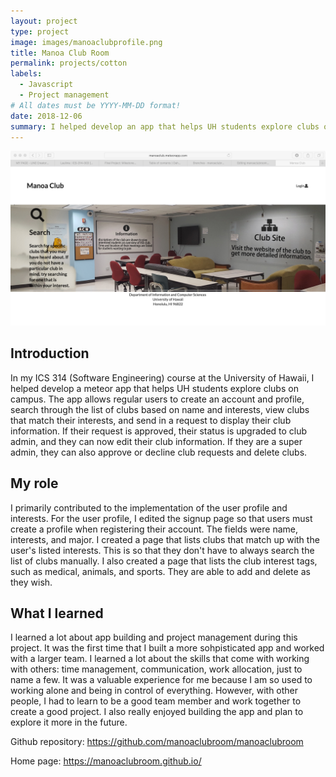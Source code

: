 ```yaml
---
layout: project
type: project
image: images/manoaclubprofile.png
title: Manoa Club Room
permalink: projects/cotton
labels:
  - Javascript
  - Project management
# All dates must be YYYY-MM-DD format!
date: 2018-12-06
summary: I helped develop an app that helps UH students explore clubs on campus.
---
```


![Image of Manoa Club Room](/images/manoaclubroom.jpg)

## Introduction

  In my ICS 314 (Software Engineering) course at the University of Hawaii, I helped develop a meteor app that helps UH students explore clubs on campus. The app allows regular users to create an account and profile, search through the list of clubs based on name and interests, view clubs that match their interests, and send in a request to display their club information. If their request is approved, their status is upgraded to club admin, and they can now edit their club information. If they are a super admin, they can also approve or decline club requests and delete clubs.
  
## My role  
  
  I primarily contributed to the implementation of the user profile and interests. For the user profile, I edited the signup page so that users must create a profile when registering their account. The fields were name, interests, and major. I created a page that lists clubs that match up with the user's listed interests. This is so that they don't have to always search the list of clubs manually. I also created a page that lists the club interest tags, such as medical, animals, and sports. They are able to add and delete as they wish.
  
## What I learned
  
  I learned a lot about app building and project management during this project. It was the first time that I built a more sohpisticated app and worked with a larger team. I learned a lot about the skills that come with working with others: time management, communication, work allocation, just to name a few. It was a valuable experience for me because I am so used to working alone and being in control of everything. However, with other people, I had to learn to be a good team member and work together to create a good project. I also really enjoyed building the app and plan to explore it more in the future.
  
Github repository: https://github.com/manoaclubroom/manoaclubroom

Home page: https://manoaclubroom.github.io/
  
  
